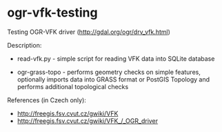 ogr-vfk-testing
===============

Testing OGR-VFK driver (http://gdal.org/ogr/drv_vfk.html)

Description:

* read-vfk.py - simple script for reading VFK data into SQLite
  database

* ogr-grass-topo - performs geometry checks on simple features,
  optionally imports data into GRASS format or PostGIS Topology and
  performs additional topological checks

References (in Czech only):

* http://freegis.fsv.cvut.cz/gwiki/VFK
* http://freegis.fsv.cvut.cz/gwiki/VFK_/_OGR_driver
